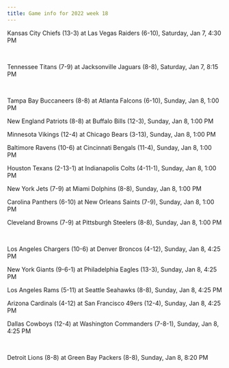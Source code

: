 ```yaml
---
title: Game info for 2022 week 18
---
```

Kansas City Chiefs (13-3) at Las Vegas Raiders (6-10), Saturday, Jan 7, 4:30 PM


<br/>

Tennessee Titans (7-9) at Jacksonville Jaguars (8-8), Saturday, Jan 7, 8:15 PM


<br/>

Tampa Bay Buccaneers (8-8) at Atlanta Falcons (6-10), Sunday, Jan 8, 1:00 PM

New England Patriots (8-8) at Buffalo Bills (12-3), Sunday, Jan 8, 1:00 PM

Minnesota Vikings (12-4) at Chicago Bears (3-13), Sunday, Jan 8, 1:00 PM

Baltimore Ravens (10-6) at Cincinnati Bengals (11-4), Sunday, Jan 8, 1:00 PM

Houston Texans (2-13-1) at Indianapolis Colts (4-11-1), Sunday, Jan 8, 1:00 PM

New York Jets (7-9) at Miami Dolphins (8-8), Sunday, Jan 8, 1:00 PM

Carolina Panthers (6-10) at New Orleans Saints (7-9), Sunday, Jan 8, 1:00 PM

Cleveland Browns (7-9) at Pittsburgh Steelers (8-8), Sunday, Jan 8, 1:00 PM


<br/>

Los Angeles Chargers (10-6) at Denver Broncos (4-12), Sunday, Jan 8, 4:25 PM

New York Giants (9-6-1) at Philadelphia Eagles (13-3), Sunday, Jan 8, 4:25 PM

Los Angeles Rams (5-11) at Seattle Seahawks (8-8), Sunday, Jan 8, 4:25 PM

Arizona Cardinals (4-12) at San Francisco 49ers (12-4), Sunday, Jan 8, 4:25 PM

Dallas Cowboys (12-4) at Washington Commanders (7-8-1), Sunday, Jan 8, 4:25 PM


<br/>

Detroit Lions (8-8) at Green Bay Packers (8-8), Sunday, Jan 8, 8:20 PM

